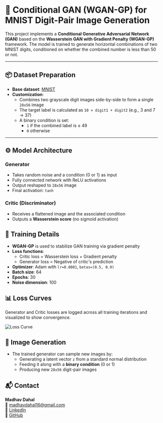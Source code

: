 # 🧠 Conditional GAN (WGAN-GP) for MNIST Digit-Pair Image Generation

This project implements a **Conditional Generative Adversarial Network (GAN)** based on the **Wasserstein GAN with Gradient Penalty (WGAN-GP)** framework. The model is trained to generate horizontal combinations of two MNIST digits, conditioned on whether the combined number is less than 50 or not.

---

## 📦 Dataset Preparation

- **Base dataset**: [MNIST](http://yann.lecun.com/exdb/mnist/)
- **Customization**:
  - Combines two grayscale digit images side-by-side to form a single `28x56` image
  - The target label is calculated as `10 × digit1 + digit2` (e.g., 3 and 7 → 37)
  - A binary condition is set:
    - `1` if the combined label is ≤ 49
    - `0` otherwise

---

## ⚙️ Model Architecture

### Generator
- Takes random noise and a condition (0 or 1) as input
- Fully connected network with ReLU activations
- Output reshaped to `28x56` image
- Final activation: `tanh`

### Critic (Discriminator)
- Receives a flattened image and the associated condition
- Outputs a **Wasserstein score** (no sigmoid activation)


## 📐 Training Details

- **WGAN-GP** is used to stabilize GAN training via gradient penalty
- **Loss functions**:
  - Critic loss = Wasserstein loss + Gradient penalty
  - Generator loss = Negative of critic's prediction
- **Optimizer**: Adam with `lr=0.0001`, `betas=(0.5, 0.9)`
- **Batch size**: 64
- **Epochs**: 30
- **Noise dimension**: 100


## 📊 Loss Curves

Generator and Critic losses are logged across all training iterations and visualized to show convergence.

![Loss Curve](images/loss_plot.png) 


## 🧪 Image Generation

- The trained generator can sample new images by:
  - Generating a latent vector `z` from a standard normal distribution
  - Feeding it along with a **binary condition** (0 or 1)
  - Producing new `28x56` digit-pair images

## 📬 Contact

**Madhav Dahal**  
📧 madhavdahal16@gmail.com  
🔗 [LinkedIn](https://www.linkedin.com/in/madhav-dahal-ms-9a1147b0)  
🔗 [GitHub](https://github.com/Madhav4487)
